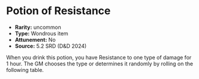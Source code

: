 
# Potion of Resistance

* **Rarity:** uncommon
* **Type:** Wondrous item
* **Attunement:** No
* **Source:** 5.2 SRD (D&D 2024)


When you drink this potion, you have Resistance to one type of damage for 1 hour. The GM chooses the type or determines it randomly by rolling on the following table.
